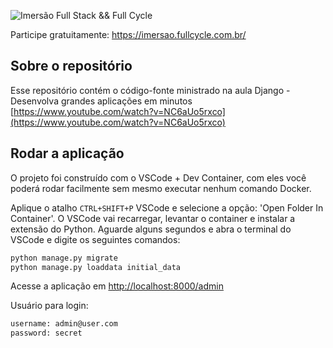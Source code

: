 ![Imersão Full Stack && Full Cycle](https://events-fullcycle.s3.amazonaws.com/events-fullcycle/static/site/img/grupo_4417.png)

Participe gratuitamente: https://imersao.fullcycle.com.br/

## Sobre o repositório
Esse repositório contém o código-fonte ministrado na aula Django - Desenvolva grandes aplicações em minutos [https://www.youtube.com/watch?v=NC6aUo5rxco](https://www.youtube.com/watch?v=NC6aUo5rxco)

## Rodar a aplicação

O projeto foi construído com o VSCode + Dev Container, com eles você poderá rodar facilmente sem mesmo executar nenhum comando Docker.

Aplique o atalho `CTRL+SHIFT+P` VSCode e selecione a opção: 'Open Folder In Container'. O VSCode vai recarregar, levantar o container e instalar a extensão do Python. Aguarde alguns segundos e abra o terminal do VSCode e digite os seguintes comandos:


```bash
python manage.py migrate
python manage.py loaddata initial_data
```

Acesse a aplicação em [http://localhost:8000/admin](http://localhost:8000/admin)

Usuário para login:

```bash
username: admin@user.com
password: secret
```